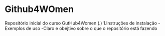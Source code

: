 # Github4WOmen
Repositório inicial do curso GutHub4Women
(.)
1.Instruções de instalação
-Exemplos de uso
-Claro e obejtivo sobre o que o repositório está fazendo

